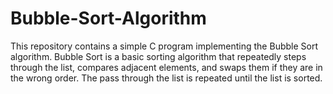 # Bubble-Sort-Algorithm
This repository contains a simple C program implementing the Bubble Sort algorithm. Bubble Sort is a basic sorting algorithm that repeatedly steps through the list, compares adjacent elements, and swaps them if they are in the wrong order. The pass through the list is repeated until the list is sorted.
